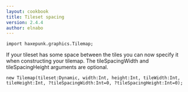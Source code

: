 ```yaml
---
layout: cookbook
title: Tileset spacing
version: 2.4.4
author: elnabo
---
```


```
import haxepunk.graphics.Tilemap;
```

If your tileset has some space between the tiles you can now specify it when constructing your tilemap. The tileSpacingWidth and tileSpacingHeight arguments are optional.

```
new Tilemap(tileset:Dynamic, width:Int, height:Int, tileWidth:Int, tileHeight:Int, ?tileSpacingWidth:Int=0, ?tileSpacingHeight:Int=0);
```
